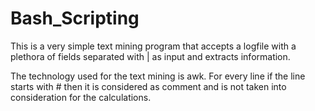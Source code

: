 # Bash_Scripting

This is a very simple text mining program that accepts a logfile with a plethora of fields separated with | as input and extracts information.

The technology used for the text mining is awk.
For every line if the line starts with # then it is considered as comment and is not taken into consideration for the calculations.
